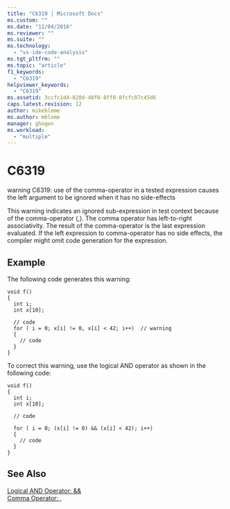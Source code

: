```yaml
---
title: "C6319 | Microsoft Docs"
ms.custom: ""
ms.date: "11/04/2016"
ms.reviewer: ""
ms.suite: ""
ms.technology: 
  - "vs-ide-code-analysis"
ms.tgt_pltfrm: ""
ms.topic: "article"
f1_keywords: 
  - "C6319"
helpviewer_keywords: 
  - "C6319"
ms.assetid: 3ccfc1d4-820d-48f0-8ff0-8fcfc87c45d6
caps.latest.revision: 12
author: mikeblome
ms.author: mblome
manager: ghogen
ms.workload: 
  - "multiple"
---
```

# C6319
warning C6319: use of the comma-operator in a tested expression causes the left argument to be ignored when it has no side-effects  
  
 This warning indicates an ignored sub-expression in test context because of the comma-operator (,). The comma operator has left-to-right associativity. The result of the comma-operator is the last expression evaluated. If the left expression to comma-operator has no side effects, the compiler might omit code generation for the expression.  
  
## Example  
 The following code generates this warning:  
  
```  
void f()  
{  
  int i;  
  int x[10];  
  
  // code   
  for ( i = 0; x[i] != 0, x[i] < 42; i++)  // warning  
  {  
    // code  
  }  
}  
```  
  
 To correct this warning, use the logical AND operator as shown in the following code:  
  
```  
void f()  
{  
  int i;  
  int x[10];  
  
  // code   
  
  for ( i = 0; (x[i] != 0) && (x[i] < 42); i++)   
  {  
    // code  
  }  
}   
```  
  
## See Also  
 [Logical AND Operator: &&](/cpp/cpp/logical-and-operator-amp-amp)   
 [Comma Operator: ,](/cpp/cpp/comma-operator)